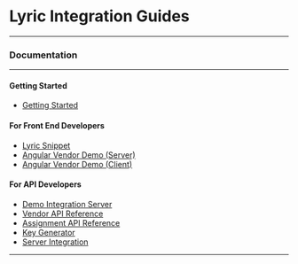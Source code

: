 # Lyric Integration Guides 

<hr/>
<h3>Documentation</h3>
<hr/>
<div class=row>

<div class="col-sm-4">

#### Getting Started

* [Getting Started](!Getting_Started)

</div>

<div class="col-sm-4">

#### For Front End Developers

* [Lyric Snippet](!Lyric_Snippet/Lyric_Snippet)
* [Angular Vendor Demo (Server)](!Angular_Demo/Server_Demo)
* [Angular Vendor Demo (Client)](!Angular_Demo/Client_Demo)

</div>
<div class="col-sm-4">

#### For API Developers
* [Demo Integration Server](!Demo_Integration_Server)
* [Vendor API Reference](https://demoservices.lyricfinancial.com/docs/vendor-api/)
* [Assignment API Reference](https://lyric-demo-server.herokuapp.com/docs/assignments-api/)
* [Key Generator](https://demoservices.lyricfinancial.com/key-generator/#/keys)
* [Server Integration](!Server_Integration)

</div>

</div>

<div class="clear"></div>
<hr/>